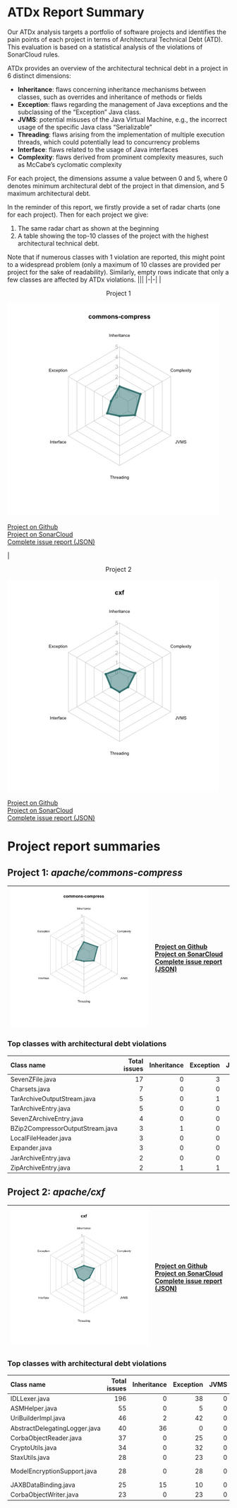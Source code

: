 # ATDx Report Summary
Our ATDx analysis targets a portfolio of software projects and identifies the pain points of each project in terms of Architectural Technical Debt (ATD). This evaluation is based on a statistical analysis of the violations of SonarCloud rules.

ATDx provides an overview of the architectural technical debt in a project  in 6 distinct dimensions:
* **Inheritance**: flaws concerning inheritance mechanisms between classes, such as overrides and inheritance of methods or fields
* **Exception**: flaws regarding the management of Java exceptions and the subclassing of the “Exception” Java class.
* **JVMS**: potential misuses of the Java Virtual Machine, e.g., the incorrect usage of the specific Java class “Serializable”
* **Threading**: flaws arising from the implementation of multiple execution threads, which could potentially lead to concurrency problems
* **Interface**: flaws related to the usage of Java interfaces
* **Complexity**: flaws derived from prominent complexity measures, such as McCabe’s cyclomatic complexity

For each project, the dimensions assume a value between 0 and 5, where 0 denotes minimum architectural debt of the project in that dimension, and 5 maximum architectural debt.

In the reminder of this report, we firstly provide a set of radar charts (one for each project). Then for each project we give:
1. The same radar chart as shown at the beginning
2. A table showing the top-10 classes of the project with the highest architectural technical debt.

Note that if numerous classes with 1 violation are reported, this might point to a widespread problem (only a maximum of 10 classes are provided per project for the sake of readability). Similarly, empty rows indicate that only a few classes are affected by ATDx violations.
|||
|-|-|
|<p align="center">Project 1</p><img src="https://github.com/robertoverdecchia/ATDx_report_sandbox/blob/master/plots/commons-compress.jpg"/> <p style="text-align:left">[Project on Github](https://github.com/apache/commons-compress) <br> [Project on SonarCloud ](https://sonarcloud.io/dashboard?id=commons-compress) <br> [Complete issue report (JSON)](https://github.com/robertoverdecchia/ATDx_report_sandbox/blob/master/jsons/commons-compress.json)</p>|<p align="center">Project 2</p><img src="https://github.com/robertoverdecchia/ATDx_report_sandbox/blob/master/plots/cxf.jpg"/> <p style="text-align:left">[Project on Github](https://github.com/apache/cxf) <br> [Project on SonarCloud ](https://sonarcloud.io/dashboard?id=cxf) <br> [Complete issue report (JSON)](https://github.com/robertoverdecchia/ATDx_report_sandbox/blob/master/jsons/cxf.json)</p>
# Project report summaries
## Project 1: _apache/commons-compress_
|<img src="https://github.com/robertoverdecchia/ATDx_report_sandbox/blob/master/plots/commons-compress.jpg"/>|<p style="text-align:left">[Project on Github](https://github.com/apache/commons-compress) <br> [Project on SonarCloud ](https://sonarcloud.io/dashboard?id=commons-compress) <br> [Complete issue report (JSON)](https://github.com/robertoverdecchia/ATDx_report_sandbox/blob/master/jsons/commons-compress.json)</p>
|-|-|
### Top classes with architectural debt violations
| Class name                       |   Total issues |   Inheritance |   Exception |   JVMS |   Interface |   Threading |   Complexity | Fully qualified class name                                                                   |
|:---------------------------------|---------------:|--------------:|------------:|-------:|------------:|------------:|-------------:|:---------------------------------------------------------------------------------------------|
| SevenZFile.java                  |             17 |             0 |           3 |      0 |           3 |           0 |           11 | src/main/java/org/apache/commons/compress/archivers/sevenz/SevenZFile.java                   |
| Charsets.java                    |              7 |             0 |           0 |      0 |           7 |           0 |            0 | src/main/java/org/apache/commons/compress/utils/Charsets.java                                |
| TarArchiveOutputStream.java      |              5 |             0 |           1 |      0 |           4 |           0 |            0 | src/main/java/org/apache/commons/compress/archivers/tar/TarArchiveOutputStream.java          |
| TarArchiveEntry.java             |              5 |             0 |           0 |      0 |           2 |           0 |            3 | src/main/java/org/apache/commons/compress/archivers/tar/TarArchiveEntry.java                 |
| SevenZArchiveEntry.java          |              4 |             0 |           0 |      0 |           4 |           0 |            0 | src/main/java/org/apache/commons/compress/archivers/sevenz/SevenZArchiveEntry.java           |
| BZip2CompressorOutputStream.java |              3 |             1 |           0 |      0 |           0 |           0 |            2 | src/main/java/org/apache/commons/compress/compressors/bzip2/BZip2CompressorOutputStream.java |
| LocalFileHeader.java             |              3 |             0 |           0 |      0 |           3 |           0 |            0 | src/main/java/org/apache/commons/compress/archivers/arj/LocalFileHeader.java                 |
| Expander.java                    |              3 |             0 |           0 |      0 |           3 |           0 |            0 | src/main/java/org/apache/commons/compress/archivers/examples/Expander.java                   |
| JarArchiveEntry.java             |              2 |             0 |           0 |      0 |           2 |           0 |            0 | src/main/java/org/apache/commons/compress/archivers/jar/JarArchiveEntry.java                 |
| ZipArchiveEntry.java             |              2 |             1 |           1 |      0 |           0 |           0 |            0 | src/main/java/org/apache/commons/compress/archivers/zip/ZipArchiveEntry.java                 |

## Project 2: _apache/cxf_
|<img src="https://github.com/robertoverdecchia/ATDx_report_sandbox/blob/master/plots/cxf.jpg"/>|<p style="text-align:left">[Project on Github](https://github.com/apache/cxf) <br> [Project on SonarCloud ](https://sonarcloud.io/dashboard?id=cxf) <br> [Complete issue report (JSON)](https://github.com/robertoverdecchia/ATDx_report_sandbox/blob/master/jsons/cxf.json)</p>
|-|-|
### Top classes with architectural debt violations
| Class name                    |   Total issues |   Inheritance |   Exception |   JVMS |   Interface |   Threading |   Complexity | Fully qualified class name                                                                                                  |
|:------------------------------|---------------:|--------------:|------------:|-------:|------------:|------------:|-------------:|:----------------------------------------------------------------------------------------------------------------------------|
| IDLLexer.java                 |            196 |             0 |          38 |      0 |           0 |           0 |          158 | tools/corba/src/main/generated/org/apache/cxf/tools/corba/processors/idl/IDLLexer.java                                      |
| ASMHelper.java                |             55 |             0 |           5 |      0 |          50 |           0 |            0 | core/src/main/java/org/apache/cxf/common/util/ASMHelper.java                                                                |
| UriBuilderImpl.java           |             46 |             2 |          42 |      0 |           2 |           0 |            0 | rt/frontend/jaxrs/src/main/java/org/apache/cxf/jaxrs/impl/UriBuilderImpl.java                                               |
| AbstractDelegatingLogger.java |             40 |            36 |           0 |      0 |           4 |           0 |            0 | core/src/main/java/org/apache/cxf/common/logging/AbstractDelegatingLogger.java                                              |
| CorbaObjectReader.java        |             37 |             0 |          25 |      0 |           0 |           0 |           12 | rt/bindings/corba/src/main/java/org/apache/cxf/binding/corba/runtime/CorbaObjectReader.java                                 |
| CryptoUtils.java              |             34 |             0 |          32 |      0 |           2 |           0 |            0 | rt/security/src/main/java/org/apache/cxf/rt/security/crypto/CryptoUtils.java                                                |
| StaxUtils.java                |             28 |             0 |          23 |      0 |           1 |           0 |            4 | core/src/main/java/org/apache/cxf/staxutils/StaxUtils.java                                                                  |
| ModelEncryptionSupport.java   |             28 |             0 |          28 |      0 |           0 |           0 |            0 | rt/rs/security/oauth-parent/oauth2/src/main/java/org/apache/cxf/rs/security/oauth2/utils/crypto/ModelEncryptionSupport.java |
| JAXBDataBinding.java          |             25 |            15 |          10 |      0 |           0 |           0 |            0 | tools/wsdlto/databinding/jaxb/src/main/java/org/apache/cxf/tools/wsdlto/databinding/jaxb/JAXBDataBinding.java               |
| CorbaObjectWriter.java        |             23 |             0 |          23 |      0 |           0 |           0 |            0 | rt/bindings/corba/src/main/java/org/apache/cxf/binding/corba/runtime/CorbaObjectWriter.java                                 |

